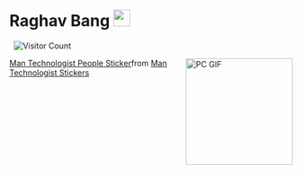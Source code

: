 <!--
**Raghav888/Raghav888** is a ✨ _special_ ✨ repository because its `README.md` (this file) appears on your GitHub profile.

Here are some ideas to get you started:

- 🔭 I’m currently working on ...
- 🌱 I’m currently learning ...
- 👯 I’m looking to collaborate on ...
- 🤔 I’m looking for help with ...
- 💬 Ask me about ...
- 📫 How to reach me: ...
- 😄 Pronouns: ...
- ⚡ Fun fact: ...
-->

# Raghav Bang&nbsp;<img src="https://tenor.com/view/sybo-games-sybo-yutani-imessage-animated-stickers-gif-14426438" width="30px">

&nbsp; ![Visitor Count](https://profile-counter.glitch.me/{Raghav888}/count.svg)

<img align="right" alt="PC GIF" src="https://tenor.com/view/man-technologist-people-joypixels-laptop-technician-gif-17478945" width="190" />
<div class="tenor-gif-embed" data-postid="17478945" data-share-method="host" data-aspect-ratio="1" data-width="100%"><a href="https://tenor.com/view/man-technologist-people-joypixels-laptop-technician-gif-17478945">Man Technologist People Sticker</a>from <a href="https://tenor.com/search/man+technologist-stickers">Man Technologist Stickers</a></div> <script type="text/javascript" async src="https://tenor.com/embed.js"></script>
